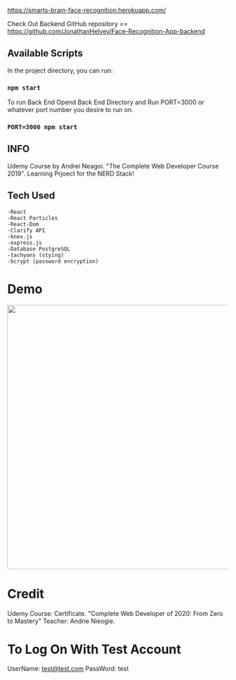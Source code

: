 https://smarts-brain-face-recognition.herokuapp.com/

Check Out Backend GitHub repository == https://github.com/JonathanHelvey/Face-Recognition-App-backend


## Available Scripts

In the project directory, you can run:

### `npm start`

To run Back End
Opend Back End Directory and Run PORT=3000 or whatever port number you desire to run on.

### `PORT=3000 npm start`

## INFO
Udemy Course by Andrei Neagoi. "The Complete Web Developer Course 2019".  Learning Prjoect for the NERD Stack!

## Tech Used

```
-React
-React Particles
-React-Dom
-Clarify API
-knex.js
-express.js
-Database PostgreSQL
-tachyons (stying)
-bcrypt (password encryption)
```

# Demo

<img src="smartbrain.gif" data-canonical-src="smartbrain.gif" width="800" height="600" />

# Credit 

Udemy Course: Certificate. "Complete Web Developer of 2020: From Zero to Mastery" 
Teacher: Andrie Nieogie.

# To Log On With Test Account 

UserName: test@test.com
PassWord: test
